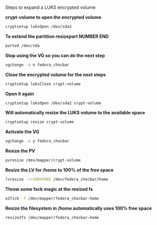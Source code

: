 


Steps to expand a LUKS encrypted volume

**crypt-volume to open the encrypted volume**
```bash
cryptsetup luksOpen /dev/sda2
```
**To extend the partition resizepart NUMBER END**
```bash
parted /dev/sda
```
**Stop using the VG so you can do the next step**
```bash
vgchange -a n fedora_chocbar
```
**Close the encrypted volume for the next steps**
```bash
cryptsetup luksClose crypt-volume
```
**Open it again**
```bash
cryptsetup luksOpen /dev/sda2 crypt-volume
```
**Will automatically resize the LUKS volume to the available space**
```bash
cryptsetup resize crypt-volume
```
**Activate the VG**
```bash
vgchange -a y fedora_chocbar
```
**Resize the PV**
```bash
pvresize /dev/mapper/crypt-volume
```
**Resize the LV for /home to 100% of the free space**
```bash
lvresize -l+100%FREE /dev/fedora_chocbar/home
```
**Throw some fsck magic at the resized fs**
```bash
e2fsck -f /dev/mapper/fedora_chocbar-home
```
**Resize the filesystem in /home automatically uses 100% free space**
```bash
resize2fs /dev/mapper/fedora_chocbar-home
```

